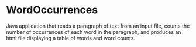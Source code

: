 # WordOccurrences
Java application that reads a paragraph of text from an input file, counts the number of occurrences of each word in the paragraph, and produces an html file displaying a table of words and word counts.
